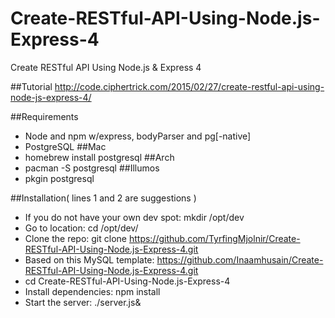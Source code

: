 # Create-RESTful-API-Using-Node.js-Express-4
Create RESTful API Using Node.js &amp; Express 4

##Tutorial
http://code.ciphertrick.com/2015/02/27/create-restful-api-using-node-js-express-4/

##Requirements
* Node and npm w/express, bodyParser and pg[-native]
* PostgreSQL
##Mac
* homebrew install postgresql
##Arch
* pacman -S postgresql
##Illumos
* pkgin postgresql

##Installation( lines 1 and 2 are suggestions )

* If you do not have your own dev spot: mkdir /opt/dev
* Go to location: cd /opt/dev/
* Clone the repo: git clone https://github.com/TyrfingMjolnir/Create-RESTful-API-Using-Node.js-Express-4.git
* Based on this MySQL template: https://github.com/Inaamhusain/Create-RESTful-API-Using-Node.js-Express-4.git
* cd Create-RESTful-API-Using-Node.js-Express-4
* Install dependencies: npm install  
* Start the server: ./server.js&
